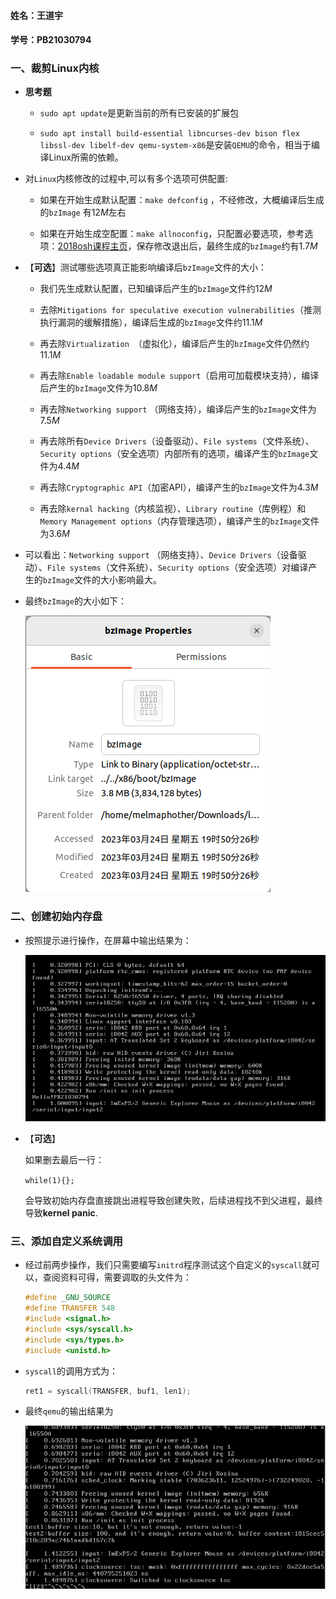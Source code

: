 #### 姓名：王道宇

#### 学号：PB21030794

### 一、裁剪Linux内核

- **思考题**
  
  - `sudo apt update`是更新当前的所有已安装的扩展包
  
  - `sudo apt install build-essential libncurses-dev bison flex libssl-dev libelf-dev qemu-system-x86`是安装`QEMU`的命令，相当于编译Linux所需的依赖。

- 对`Linux`内核修改的过程中,可以有多个选项可供配置:
  
  - 如果在开始生成默认配置：`make defconfig` ，不经修改，大概编译后生成的`bzImage` 有$12M$左右
  
  - 如果在开始生成空配置：`make allnoconfig`，只配置必要选项，参考选项：[2018osh课程主页](https://osh-2018.github.io/2/kernel/)，保存修改退出后，最终生成的`bzImage`约有$1.7M$

- 【**可选**】测试哪些选项真正能影响编译后`bzImage`文件的大小：
  
  - 我们先生成默认配置，已知编译后产生的`bzImage`文件约$12M$
  
  - 去除`Mitigations for speculative execution vulnerabilities`（推测执行漏洞的缓解措施），编译后生成的`bzImage`文件约$11.1M$
  
  - 再去除`Virtualization `（虚拟化），编译后产生的`bzImage`文件仍然约$11.1M$
  
  - 再去除`Enable loadable module support`（启用可加载模块支持），编译后产生的`bzImage`文件为$10.8M$
  
  - 再去除`Networking support` （网络支持），编译后产生的`bzImage`文件为$7.5M$
  
  - 再去除所有`Device Drivers`（设备驱动）、`File systems`（文件系统）、`Security options`（安全选项）内部所有的选项，编译产生的`bzImage`文件为$4.4M$
  
  - 再去除`Cryptographic API`（加密API），编译产生的`bzImage`文件为$4.3M$
  
  - 再去除`kernal hacking`（内核监视）、`Library routine`（库例程）和`Memory Management options`（内存管理选项），编译产生的`bzImage`文件为$3.6M$

- 可以看出：`Networking support` （网络支持）、`Device Drivers`（设备驱动）、`File systems`（文件系统）、`Security options`（安全选项）对编译产生的`bzImage`文件的大小影响最大。

- 最终`bzImage`的大小如下：
  
  ![](https://github.com/Melmaphother/osh-2023-labs/blob/main/lab1/pic/%E6%9C%80%E7%BB%88bzImage.png)

### 二、创建初始内存盘

- 按照提示进行操作，在屏幕中输出结果为：
  
  ![](https://github.com/Melmaphother/osh-2023-labs/blob/main/lab1/pic/%E6%9C%80%E7%BB%88%E8%BE%93%E5%87%BA%E5%AD%A6%E5%8F%B7.png)

- 【**可选**】
  
  如果删去最后一行：
  
  `while(1){};`
  
  会导致初始内存盘直接跳出进程导致创建失败，后续进程找不到父进程，最终导致**kernel panic**.
 
### 三、添加自定义系统调用

- 经过前两步操作，我们只需要编写`initrd`程序测试这个自定义的`syscall`就可以，查阅资料可得，需要调取的头文件为：
  
  ```cpp
  #define _GNU_SOURCE
  #define TRANSFER 548
  #include <signal.h>
  #include <sys/syscall.h>
  #include <sys/types.h>
  #include <unistd.h>
  ```

- `syscall`的调用方式为：
  
  ```cpp
  ret1 = syscall(TRANSFER, buf1, len1);
  ```

- 最终`qemu`的输出结果为
  
  ![](https://github.com/Melmaphother/osh-2023-labs/blob/main/lab1/pic/%E6%9C%80%E7%BB%88%E8%BE%93%E5%87%BA%E5%AD%97%E7%AC%A6%E4%B8%B2.png)
